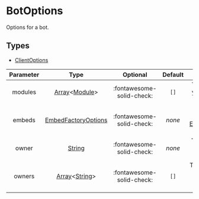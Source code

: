 # BotOptions

Options for a bot.

## Types

- [ClientOptions]

Parameter |         Type          |         Optional          | Default |                Description
:-------: | :-------------------: | :-----------------------: | :-----: | :----------------------------------------:
 modules  |   [Array]<[Module]>   | :fontawesome-solid-check: |  `[]`   |    The modules you want the bot to use
 embeds   | [EmbedFactoryOptions] | :fontawesome-solid-check: | _none_  | Options for the [EmbedFactory] of this bot
  owner   |       [String]        | :fontawesome-solid-check: | _none_  |    The owner of the bot, if there's one
 owners   |   [Array]<[String]>   | :fontawesome-solid-check: |  `[]`   | The owners of the bot, if there's multiple

[array]: https://developer.mozilla.org/en-US/docs/Web/JavaScript/Reference/Global_Objects/Array
[clientoptions]: https://discord.js.org/#/docs/main/stable/typedef/ClientOptions
[embedfactory]: ../classes/EmbedFactory.md
[embedfactoryoptions]: EmbedFactoryOptions.md
[module]: ../classes/Module.md
[string]: https://developer.mozilla.org/en-US/docs/Web/JavaScript/Reference/Global_Objects/String
